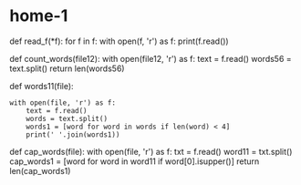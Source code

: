 # home-1
def read_f(*f):
    for f in f:
        with open(f, 'r') as f:
            print(f.read())

def count_words(file12):
    with open(file12, 'r') as f:
        text = f.read()
        words56 = text.split()
        return len(words56)

def words11(file):

    with open(file, 'r') as f:
        text = f.read()
        words = text.split()
        words1 = [word for word in words if len(word) < 4]
        print(' '.join(words1))

def cap_words(file):
    with open(file, 'r') as f:
        txt = f.read()
        word11 = txt.split()
        cap_words1 = [word for word in word11 if word[0].isupper()]
        return len(cap_words1)
